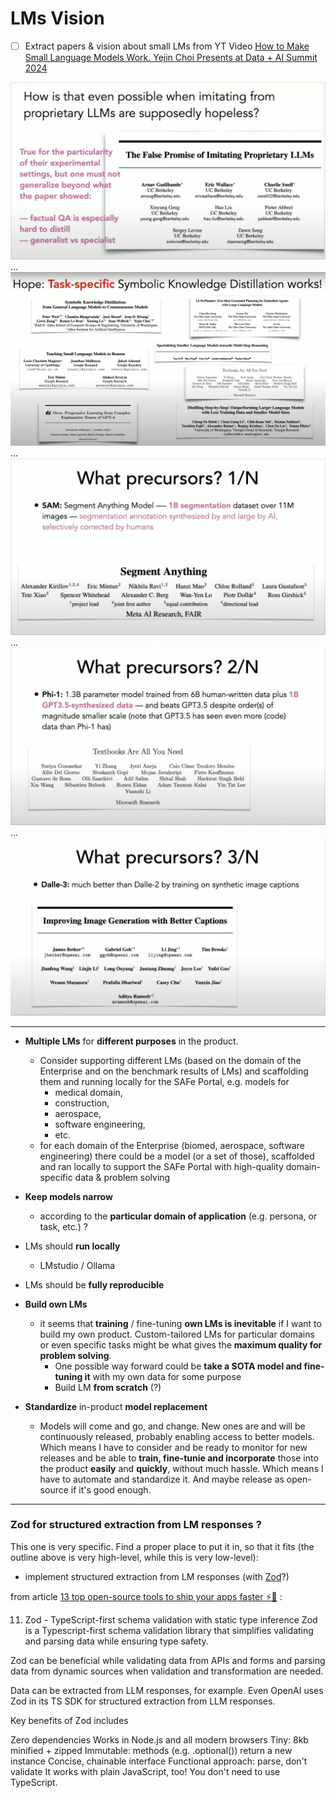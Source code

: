 # LMs Vision

- [ ] Extract papers & vision about small LMs from YT Video [How to Make Small Language Models Work. Yejin Choi Presents at Data + AI Summit 2024](https://www.youtube.com/watch?v=OBkMbPpLCqw)

![](./img/small-lms-1.png)
...
![](./img/small-lms-2.png)
...
![](./img/small-lms-3.png)
...
![](./img/small-lms-4.png)
...
![](./img/small-lms-5.png)

---

- **Multiple LMs** for **different purposes** in the product.
    - Consider supporting different LMs (based on the domain of the Enterprise and on the benchmark results of LMs) and scaffolding them and running locally for the SAFe Portal, e.g. models for 
        - medical domain, 
        - construction, 
        - aerospace, 
        - software engineering,
        - etc.
    - for each domain of the Enterprise (biomed, aerospace, software engineering) there could be a model (or a set of those), scaffolded and ran locally to support the SAFe Portal with high-quality domain-specific data & problem solving 
- **Keep models narrow**
    - according to the **particular domain of application** (e.g. persona, or task, etc.) ?

- LMs should **run locally**
    - LMstudio / Ollama

- LMs should be **fully reproducible**

- **Build own LMs**
    - it seems that **training** / fine-tuning **own LMs is inevitable** if I want to build my own product. Custom-tailored LMs for particular domains or even specific tasks might be what gives the **maximum quality for problem solving**.
        - One possible way forward could be **take a SOTA model and fine-tuning it** with my own data for some purpose
        - Build LM **from scratch** (?)

- **Standardize** in-product **model replacement**
    - Models will come and go, and change. New ones are and will be continuously released, probably enabling access to better models. Which means I have to consider and be ready to monitor for new releases and be able to **train, fine-tunie and incorporate** those into the product **easily** and **quickly**, without much hassle. Which means I have to automate and standardize it. And maybe release as open-source if it's good enough.


---

### Zod for structured extraction from LM responses ?

This one is very specific. Find a proper place to put it in, so that it fits (the outline above is very high-level, while this is very low-level):

- implement structured extraction from LM responses (with [Zod](https://zod.dev/)?)

from article [13 top open-source tools to ship your apps faster ⚡🚀](https://dev.to/composiodev/13-top-open-source-tools-to-ship-your-apps-faster-4ihl) :

11. Zod - TypeScript-first schema validation with static type inference
Zod is a Typescript-first schema validation library that simplifies validating and parsing data while ensuring type safety.

Zod can be beneficial while validating data from APIs and forms and parsing data from dynamic sources when validation and transformation are needed.

Data can be extracted from LLM responses, for example. Even OpenAI uses Zod in its TS SDK for structured extraction from LLM responses.

Key benefits of Zod includes

Zero dependencies
Works in Node.js and all modern browsers
Tiny: 8kb minified + zipped
Immutable: methods (e.g. .optional()) return a new instance
Concise, chainable interface
Functional approach: parse, don't validate
It works with plain JavaScript, too! You don't need to use TypeScript.
